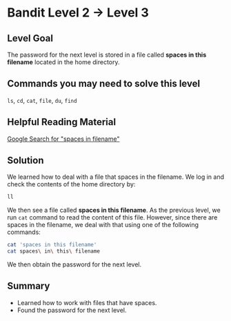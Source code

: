 # Bandit Level 2 → Level 3
## Level Goal
The password for the next level is stored in a file called **spaces in this filename** located in the home directory.

## Commands you may need to solve this level
`ls`, `cd`, `cat`, `file`, `du`, `find`

## Helpful Reading Material
[Google Search for "spaces in filename"](https://www.google.com/search?q=spaces+in+filename)

## Solution
We learned how to deal with a file that spaces in the filename.
We log in and check the contents of the home directory by:
```bash
ll
```
We then see a file called **spaces in this filename**.
As the previous level, we run `cat` command to read the content of this file.
However, since there are spaces in the filename, we deal with that using one of the following commands:
```bash
cat 'spaces in this filename'
cat spaces\ in\ this\ filename
```
We then obtain the password for the next level.

## Summary
- Learned how to work with files that have spaces.
- Found the password for the next level.
